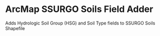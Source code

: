 # ArcMap SSURGO Soils Field Adder

Adds Hydrologic Soil Group (HSG) and Soil Type fields to SSURGO Soils Shapefile
